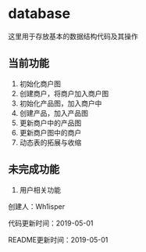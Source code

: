 # database #

这里用于存放基本的数据结构代码及其操作

## 当前功能 ##

1. 初始化商户图 
2. 创建商户，将商户加入商户图
3. 初始化产品图，加入商户中
4. 创建产品，加入产品图
5. 更新商户中的产品图
6. 更新商户图中的商户
7. 动态表的拓展与收缩

## 未完成功能 ##

1. 用户相关功能

创建人：Wh1isper

代码更新时间：2019-05-01

README更新时间：2019-05-01